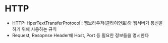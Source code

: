 # HTTP

- HTTP: HperTextTransferProtocol : 웹브라우저(클라이언트)와 웹서버가 통신을 하기 위해 사용하는 규칙
- Request, Resopnse Header에 Host, Port 등 필요한 정보들을 명시한다

